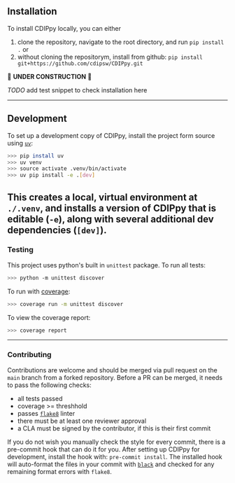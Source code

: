 ## Installation
To install CDIPpy locally, you can either  
1.  clone the repository, navigate to the root directory, and run `pip install .` or   
2. without cloning the repositorym, install from github: `pip install git+https://github.com/cdipsw/CDIPpy.git`

🚧 **UNDER CONSTRUCTION** 🚧

*TODO* add test snippet to check installation here

---

## Development
To set up a development copy of CDIPpy, install the project form source using [`uv`](https://docs.astral.sh/uv/):  
``` bash
>>> pip install uv
>>> uv venv
>>> source activate .venv/bin/activate
>>> uv pip install -e .[dev]
```
This creates a local, virtual environment at `./.venv`, and installs a version of CDIPpy that is editable (`-e`), along with several additional dev dependencies (`[dev]`).
---

### Testing
This project uses python's built in `unittest` package. To run all tests: 
~~~ bash
>>> python -m unittest discover
~~~
To run with [coverage](https://coverage.readthedocs.io/en/7.8.2/):
~~~ bash
>>> coverage run -m unittest discover
~~~
To view the coverage report:
~~~ bash
>>> coverage report
~~~
---

### Contributing
Contributions are welcome and should be merged via pull request on the `main` branch from a forked repository. Before a PR can be merged, it needs to pass the following checks:

* all tests passed
* coverage >= threshhold
* passes [`flake8`](https://flake8.pycqa.org/en/latest/) linter
* there must be at least one reviewer approval
* a CLA must be signed by the contributor, if this is their first commit

If you do not wish you manually check the style for every commit, there is a pre-commit hook that can do it for you. After setting up CDIPpy for development, install the hook with: `pre-commit install`. The installed hook will auto-format the files in your commit with [`black`](https://black.readthedocs.io/en/stable/) and checked for any remaining format errors with `flake8`. 